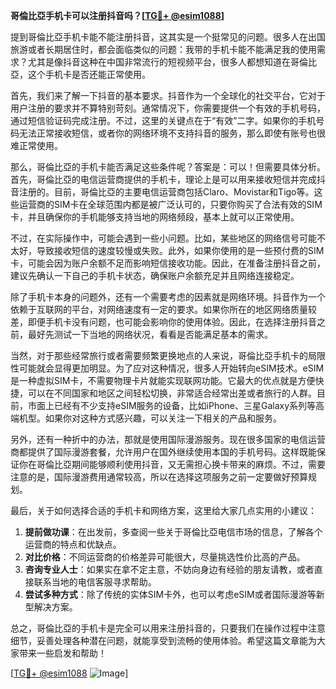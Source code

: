 **哥倫比亞手机卡可以注册抖音吗？[[TG💪+ @esim1088](https://t.me/s/esim1088)]**

提到哥倫比亞手机卡能不能注册抖音，这其实是一个挺常见的问题。很多人在出国旅游或者长期居住时，都会面临类似的问题：我带的手机卡能不能满足我的使用需求？尤其是像抖音这种在中国非常流行的短视频平台，很多人都想知道在哥倫比亞，这个手机卡是否还能正常使用。

首先，我们来了解一下抖音的基本要求。抖音作为一个全球化的社交平台，它对于用户注册的要求并不算特别苛刻。通常情况下，你需要提供一个有效的手机号码，通过短信验证码完成注册。不过，这里的关键点在于“有效”二字。如果你的手机号码无法正常接收短信，或者你的网络环境不支持抖音的服务，那么即使有账号也很难正常使用。

那么，哥倫比亞的手机卡能否满足这些条件呢？答案是：可以！但需要具体分析。首先，哥倫比亞的电信运营商提供的手机卡，理论上是可以用来接收短信并完成抖音注册的。目前，哥倫比亞的主要电信运营商包括Claro、Movistar和Tigo等。这些运营商的SIM卡在全球范围内都是被广泛认可的，只要你购买了合法有效的SIM卡，并且确保你的手机能够支持当地的网络频段，基本上就可以正常使用。

不过，在实际操作中，可能会遇到一些小问题。比如，某些地区的网络信号可能不太好，导致接收短信的速度较慢或失败。此外，如果你使用的是一些预付费的SIM卡，可能会因为账户余额不足而影响短信接收功能。因此，在准备注册抖音之前，建议先确认一下自己的手机卡状态，确保账户余额充足并且网络连接稳定。

除了手机卡本身的问题外，还有一个需要考虑的因素就是网络环境。抖音作为一个依赖于互联网的平台，对网络速度有一定的要求。如果你所在的地区网络质量较差，即便手机卡没有问题，也可能会影响你的使用体验。因此，在选择注册抖音之前，最好先测试一下当地的网络状况，看看是否能满足基本的需求。

当然，对于那些经常旅行或者需要频繁更换地点的人来说，哥倫比亞手机卡的局限性可能就会显得更加明显。为了应对这种情况，很多人开始转向eSIM技术。eSIM是一种虚拟SIM卡，不需要物理卡片就能实现联网功能。它最大的优点就是方便快捷，可以在不同国家和地区之间轻松切换，非常适合经常出差或者旅行的人群。目前，市面上已经有不少支持eSIM服务的设备，比如iPhone、三星Galaxy系列等高端机型。如果你对这种方式感兴趣，可以关注一下相关的产品和服务。

另外，还有一种折中的办法，那就是使用国际漫游服务。现在很多国家的电信运营商都提供了国际漫游套餐，允许用户在国外继续使用本国的手机号码。这样既能保证你在哥倫比亞期间能够顺利使用抖音，又无需担心换卡带来的麻烦。不过，需要注意的是，国际漫游费用通常较高，所以在选择这项服务之前一定要做好预算规划。

最后，关于如何选择合适的手机卡和网络方案，这里给大家几点实用的小建议：

1. **提前做功课**：在出发前，多查阅一些关于哥倫比亞电信市场的信息，了解各个运营商的特点和优缺点。
2. **对比价格**：不同运营商的价格差异可能很大，尽量挑选性价比高的产品。
3. **咨询专业人士**：如果实在拿不定主意，不妨向身边有经验的朋友请教，或者直接联系当地的电信客服寻求帮助。
4. **尝试多种方式**：除了传统的实体SIM卡外，也可以考虑eSIM或者国际漫游等新型解决方案。

总之，哥倫比亞的手机卡是完全可以用来注册抖音的，只要我们在操作过程中注意细节，妥善处理各种潜在问题，就能享受到流畅的使用体验。希望这篇文章能为大家带来一些启发和帮助！

[[TG💪+ @esim1088](https://t.me/s/esim1088) ![Image](https://i.postimg.cc/4NQfJmqS/Snipaste-2025-05-13-00-14-12.png)]